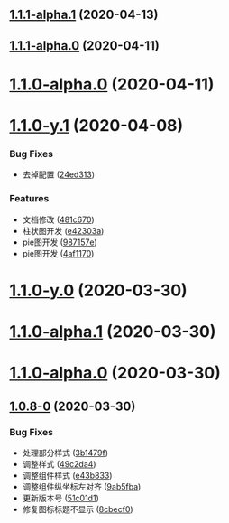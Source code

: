 ## [1.1.1-alpha.1](http://git.tanzk.cn/frontend/teaching/tz-chart/compare/v1.1.1-alpha.0...v1.1.1-alpha.1) (2020-04-13)



## [1.1.1-alpha.0](http://git.tanzk.cn/frontend/teaching/tz-chart/compare/v1.1.0-y.1...v1.1.1-alpha.0) (2020-04-11)



# [1.1.0-alpha.0](http://git.tanzk.cn/frontend/teaching/tz-chart/compare/v1.1.0-y.1...v1.1.0-alpha.0) (2020-04-11)



# [1.1.0-y.1](http://git.tanzk.cn/frontend/teaching/tz-chart/compare/v1.1.0-y.0...v1.1.0-y.1) (2020-04-08)


### Bug Fixes

* 去掉配置 ([24ed313](http://git.tanzk.cn/frontend/teaching/tz-chart/commits/24ed313ec26e902973bb38267b4dc607f9f64bc2))


### Features

* 文档修改 ([481c670](http://git.tanzk.cn/frontend/teaching/tz-chart/commits/481c67019d9ab9212e29072c15e9b513bf9d3705))
* 柱状图开发 ([e42303a](http://git.tanzk.cn/frontend/teaching/tz-chart/commits/e42303ac4bb4ded724b833ae8487a315da472767))
* pie图开发 ([987157e](http://git.tanzk.cn/frontend/teaching/tz-chart/commits/987157efdd5dcd68098ed744cd66c13c2cdb7378))
* pie图开发 ([4af1170](http://git.tanzk.cn/frontend/teaching/tz-chart/commits/4af1170b0b93e8cb47f5ccf2354ae02ac13ef4d1))



# [1.1.0-y.0](https://github.com/ElemeFE/v-charts/compare/v1.1.0-alpha.1...v1.1.0-y.0) (2020-03-30)



# [1.1.0-alpha.1](https://github.com/ElemeFE/v-charts/compare/v1.1.0-alpha.0...v1.1.0-alpha.1) (2020-03-30)



# [1.1.0-alpha.0](https://github.com/ElemeFE/v-charts/compare/v1.0.8-0...v1.1.0-alpha.0) (2020-03-30)



## [1.0.8-0](https://github.com/ElemeFE/v-charts/compare/e43b83383b8b9f6ffde400b1b116fd250fb27219...v1.0.8-0) (2020-03-30)


### Bug Fixes

* 处理部分样式 ([3b1479f](https://github.com/ElemeFE/v-charts/commit/3b1479ffe766a208338d9cbefd4835f99ec09121))
* 调整样式 ([49c2da4](https://github.com/ElemeFE/v-charts/commit/49c2da41274cb7f183eb9350dccf7021ef0a438e))
* 调整组件样式 ([e43b833](https://github.com/ElemeFE/v-charts/commit/e43b83383b8b9f6ffde400b1b116fd250fb27219))
* 调整组件纵坐标左对齐 ([9ab5fba](https://github.com/ElemeFE/v-charts/commit/9ab5fba0b14f7d0aa249c7e031912916cfdd02b0))
* 更新版本号 ([51c01d1](https://github.com/ElemeFE/v-charts/commit/51c01d1fbeb0a61c3a2ed65eae4a2ab1be453ab6))
* 修复图标标题不显示 ([8cbecf0](https://github.com/ElemeFE/v-charts/commit/8cbecf03d30dd2e4e1c88816dc417e0f21126bc9))



